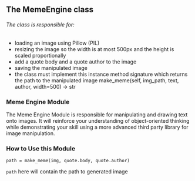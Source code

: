 ## The MemeEngine class

###### The class is responsible for:

* loading an image using Pillow (PIL)
* resizing the image so the width is at most 500px and the height is scaled proportionally
* add a quote body and a quote author to the image
* saving the manipulated image
* the class must implement this instance method signature which returns the path to the manipulated image make_meme(self, img_path, text, author, width=500) -> str

### Meme Engine Module

The Meme Engine Module is responsible for manipulating and drawing text onto images. It will reinforce your understanding of object-oriented thinking while demonstrating your skill using a more advanced third party library for image manipulation.

### How to Use this Module

```path = make_meme(img, quote.body, quote.author)```

`path` here will contain the path to generated image